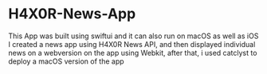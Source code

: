 # H4X0R-News-App
This App was built using swiftui and it can also run on macOS as well as iOS
I created a news app using H4X0R News API, and then displayed individual news on a webversion on the app using Webkit, after that, i used catclyst to deploy  a macOS version of the app
